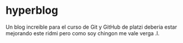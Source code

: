 # hyperblog
Un blog increible para el curso de Git y GitHub de platzi
deberia estar mejorando este ridmi pero como soy chingon me vale verga .l.
